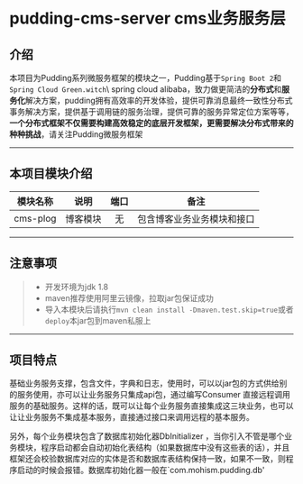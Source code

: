 # pudding-cms-server cms业务服务层
## 介绍                     
本项目为Pudding系列微服务框架的模块之一，Pudding基于`Spring Boot 2`和`Spring Cloud Green.witch`\ spring cloud alibaba，致力做更简洁的**分布式**和**服务化**解决方案，pudding拥有高效率的开发体验，提供可靠消息最终一致性分布式事务解决方案，提供基于调用链的服务治理，提供可靠的服务异常定位方案等等，**一个分布式框架不仅需要构建高效稳定的底层开发框架，更需要解决分布式带来的种种挑战**，请关注Pudding微服务框架

---

## 本项目模块介绍

| 模块名称 | 说明 | 端口 | 备注 |
| :---: | :---: | :---: | :---: |
| cms-plog| 博客模块 | 无 | 包含博客业务业务模块和接口 |



---

## 注意事项

> * 开发环境为jdk 1.8
> * maven推荐使用阿里云镜像，拉取jar包保证成功
> * 导入本模块后请执行`mvn clean install -Dmaven.test.skip=true`或者`deploy`本jar包到maven私服上

---

## 项目特点

基础业务服务支撑，包含文件，字典和日志，使用时，可以以jar包的方式供给别的服务使用，亦可以让业务服务只集成api包，通过编写Consumer
直接远程调用服务的基础服务。这样的话，既可以让每个业务服务直接集成这三块业务，也可以让让业务服务不集成基本服务，直接通过接口来调用远程的基本服务。

另外，每个业务模块包含了数据库初始化器DbInitializer
，当你引入不管是哪个业务模块，程序启动都会自动初始化表结构（如果数据库中没有这些表的话），并且框架还会校验数据库对应的实体是否和数据库表结构保持一致，如果不一致，则程序启动的时候会报错。数据库初始化器一般在`com.mohism.pudding.db'

